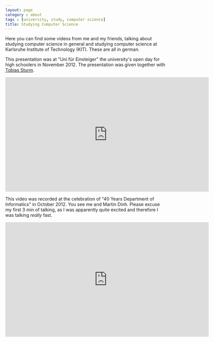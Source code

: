 ```yaml
---
layout: page
category : about
tags : [university, study, computer science]
title: Studying Computer Science
---
```


Here you can find some videos from me and my friends, talking about studying computer science in general and studying computer science at Karlsruhe Institute of Technology (KIT). These are all in german.

This presentation was at "Uni für Einsteiger" the university's open day for high schoolers in November 2012. The presentation was given together with [Tobias Sturm](http://www.tobiassturm.de/).

<div class="centering">
<iframe width="640" height="360" src="http://www.youtube.com/embed/VkGo6P-64Uk" frameborder="0"> </iframe>
</div>


This video was recorded at the celebration of "40 Years Department of Informatics" in October 2012.
You see me and Martin Dinh. Please excuse my first 3 min of talking, as I was apparently quite excited and therefore I was talking *really* fast.


<div class="centering">
<iframe width="640" height="360" src="http://www.youtube.com/embed/F37X-J17Vus" frameborder="0"> </iframe>
</div>




